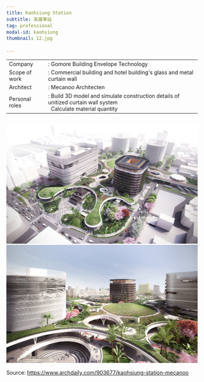```yaml
---
title: Kaohsiung Station
subtitle: 高雄車站
tag: professional
modal-id: kaohsiung
thumbnail: 12.jpg

---
```

<table>
    <tbody>
        <tr>
            <td>
                Company&nbsp;&nbsp;&nbsp;
            </td>
            <td>
                : Gomore Building Envelope Technology
            </td>
        </tr>
        <tr>
            <td>
                Scope of work
            </td>
            <td>
                : Commercial building and hotel building's glass and metal curtain wall
            </td>
        </tr>
        <tr>
            <td>
                Architect
            </td>
            <td>
                : Mecanoo Architecten
            </td>
        </tr>
        <tr>
            <td>
                Personal roles
            </td>
            <td>
                : Build 3D model and simulate construction details of unitized curtain wall system <br>
                &nbsp;&nbsp;Calculate material quantity
            </td>
        </tr>
    </tbody>
</table>
<br>

<img src="images/portfolio/12/12A.jpg" class="img-responsive img-centered" alt="Kaohsiung Station">
<img src="images/portfolio/12/12B.jpg" class="img-responsive img-centered" alt="Kaohsiung Station">

Source: <a href="https://www.archdaily.com/903677/kaohsiung-station-mecanoo"> https://www.archdaily.com/903677/kaohsiung-station-mecanoo </a>